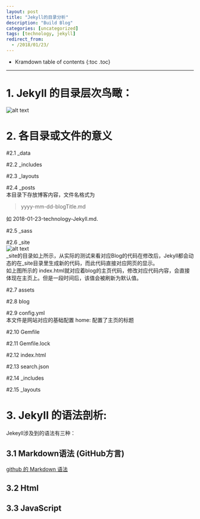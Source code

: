 ```yaml
---
layout: post
title: "Jekyll的目录分析"
description: "Build Blog"
categories: [uncategorized]
tags: [technology, jekyll]
redirect_from:
  - /2018/01/23/
---
```

* Kramdown table of contents
{:toc .toc}
---

# 1. Jekyll 的目录层次鸟瞰：  
![alt text](http://p30p0kjya.bkt.clouddn.com/2018-01-24_005752%20Jekyll.png "Jekyll的目录结构")

# 2. 各目录或文件的意义  
#2.1   _data  

#2.2   _includes 

#2.3   _layouts 

#2.4   _posts  
本目录下存放博客内容，文件名格式为  

> yyyy-mm-dd-blogTitle.md  

如 2018-01-23-technology-Jekyll.md.  

#2.5   _sass  

#2.6   _site  
![alt text](http://p30p0kjya.bkt.clouddn.com/2018-01-24_010916_site.png "_site 的目录结构")  
_site的目录如上所示，从实际的测试来看对应Blog的代码在修改后，Jekyll都会动态的在_site目录里生成新的代码，而此代码直接对应网页的显示。  
如上图所示的 index.html就对应着blog的主页代码，修改对应代码内容，会直接体现在主页上。但是一段时间后，该值会被刷新为默认值。

#2.7   assets 

#2.8   blog 

#2.9   config.yml  
本文件是网站对应的基础配置
home: 配置了主页的标题

#2.10   Gemfile 

#2.11   Gemfile.lock  

#2.12   index.html 

#2.13   search.json  

#2.14   _includes 

#2.15   _layouts 

# 3. Jekyll 的语法剖析:  
Jekeyll涉及到的语法有三种：
## 3.1 Markdown语法  (GitHub方言)

 [github 的 Markdown 语法](https://github.com/github/linguist/blob/master/lib/linguist/languages.yml)

## 3.2 Html  

## 3.3 JavaScript  






